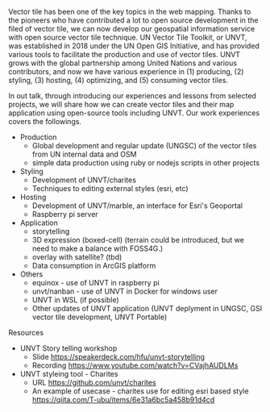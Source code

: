 Vector tile has been one of the key topics in the web mapping. Thanks to the pioneers who have contributed a lot to open source development in the filed of vector tile, we can now develop our geospatial information service with open source vector tile technique. 
UN Vector Tile Toolkit, or UNVT, was established in 2018 under the UN Open GIS Initiative, and has provided various tools to facilitate the production and use of vector tiles. UNVT grows with the global partnership among United Nations and various contributors, and now we have various experience in (1) producing, (2) styling, (3) hosting, (4) optimizing, and (5) consuming vector tiles.

In out talk, through introducing our experiences and lessons from selected projects, we will share how we can create vector tiles and their map application using open-source tools including UNVT. 
Our work experiences covers the followings.

- Production
    - Global development and regular update (UNGSC) of the vector tiles from UN internal data and OSM
    - simple data production using ruby or nodejs scripts in other projects
- Styling
    - Development of UNVT/charites
    - Techniques to editing external styles (esri, etc) 
- Hosting
    - Development of UNVT/marble, an interface for Esri's Geoportal
    - Raspberry pi server
- Application
    - storytelling
    - 3D expression (boxed-cell) (terrain could be introduced, but we need to make a balance with FOSS4G.)
    - overlay with satellite? (tbd)
    - Data consumption in ArcGIS platform
- Others
    - equinox - use of UNVT in raspberry pi 
    - unvt/nanban - use of UNVT in Docker for windows user
    - UNVT in WSL (if possible)
    - Other updates of UNVT application (UNVT deplyment in UNGSC, GSI vector tile development, UNVT Portable)

Resources
- UNVT Story telling workshop
    - Slide https://speakerdeck.com/hfu/unvt-storytelling 
    - Recording https://www.youtube.com/watch?v=CVajhAUDLMs
- UNVT styleing tool - Charites
    - URL https://github.com/unvt/charites
    - An example of usecase - charites use for editing esri based style https://qiita.com/T-ubu/items/6e31a6bc5a458b91d4cd


